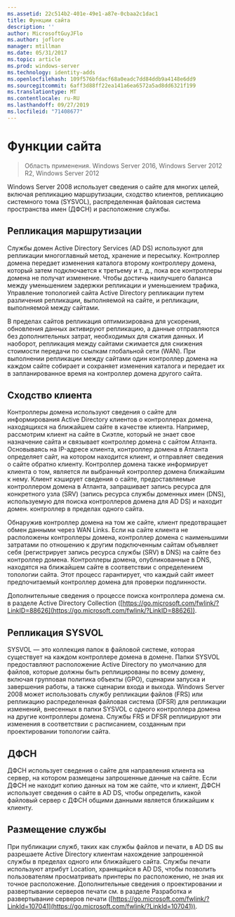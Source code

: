 ```yaml
---
ms.assetid: 22c514b2-401e-49e1-a87e-0cbaa2c1dac1
title: Функции сайта
description: ''
author: MicrosoftGuyJFlo
ms.author: joflore
manager: mtillman
ms.date: 05/31/2017
ms.topic: article
ms.prod: windows-server
ms.technology: identity-adds
ms.openlocfilehash: 109f576bfdacf68a0eadc7dd84ddb9a4148e6dd9
ms.sourcegitcommit: 6aff3d88ff22ea141a6ea6572a5ad8dd6321f199
ms.translationtype: MT
ms.contentlocale: ru-RU
ms.lasthandoff: 09/27/2019
ms.locfileid: "71408677"
---
```

# <a name="site-functions"></a>Функции сайта

>Область применения. Windows Server 2016, Windows Server 2012 R2, Windows Server 2012

 Windows Server 2008 использует сведения о сайте для многих целей, включая репликацию маршрутизации, сходство клиентов, репликацию системного тома (SYSVOL), распределенная файловая система пространства имен (ДФСН) и расположение службы.  
  
## <a name="routing-replication"></a>Репликация маршрутизации  
Службы домен Active Directory Services (AD DS) используют для репликации многоглавный метод, хранение и пересылку. Контроллер домена передает изменения каталога второму контроллеру домена, который затем подключается к третьему и т. д., пока все контроллеры домена не получат изменение. Чтобы достичь наилучшего баланса между уменьшением задержки репликации и уменьшением трафика, Управление топологией сайта Active Directory репликации путем различения репликации, выполняемой на сайте, и репликации, выполняемой между сайтами.  
  
В пределах сайтов репликация оптимизирована для ускорения, обновления данных активируют репликацию, а данные отправляются без дополнительных затрат, необходимых для сжатия данных. И наоборот, репликация между сайтами сжимается для снижения стоимости передачи по ссылкам глобальной сети (WAN). При выполнении репликации между сайтами один контроллер домена на каждом сайте собирает и сохраняет изменения каталога и передает их в запланированное время на контроллер домена другого сайта.  
  
## <a name="client-affinity"></a>Сходство клиента  
Контроллеры домена используют сведения о сайте для информирования Active Directory клиентов о контроллерах домена, находящихся на ближайшем сайте в качестве клиента. Например, рассмотрим клиент на сайте в Сиэтле, который не знает свое назначение сайта и связывает контроллер домена с сайтом Атланта. Основываясь на IP-адресе клиента, контроллер домена в Атланта определяет сайт, на котором находится клиент, и отправляет сведения о сайте обратно клиенту. Контроллер домена также информирует клиента о том, является ли выбранный контроллер домена ближайшим к нему. Клиент кэширует сведения о сайте, предоставляемые контроллером домена в Атланта, запрашивает запись ресурса для конкретного узла (SRV) (запись ресурса службы доменных имен (DNS), используемую для поиска контроллеров домена для AD DS) и находит домен. контроллер в пределах одного сайта.  
  
Обнаружив контроллер домена на том же сайте, клиент предотвращает обмен данными через WAN Links. Если на сайте клиента не расположены контроллеры домена, контроллер домена с наименьшими затратами по отношению к другим подключенным сайтам объявляет себя (регистрирует запись ресурса службы (SRV) в DNS) на сайте без контроллер домена. Контроллеры домена, опубликованные в DNS, находятся на ближайшем сайте в соответствии с определением топологии сайта. Этот процесс гарантирует, что каждый сайт имеет предпочитаемый контроллер домена для проверки подлинности.  
  
Дополнительные сведения о процессе поиска контроллера домена см. в разделе Active Directory Collection ([https://go.microsoft.com/fwlink/?LinkID=88626](https://go.microsoft.com/fwlink/?LinkID=88626)).  
  
## <a name="sysvol-replication"></a>Репликация SYSVOL  
SYSVOL — это коллекция папок в файловой системе, которая существует на каждом контроллере домена в домене. Папки SYSVOL предоставляют расположение Active Directory по умолчанию для файлов, которые должны быть реплицированы по всему домену, включая групповая политика объекты (GPO), сценарии запуска и завершения работы, а также сценарии входа и выхода.  Windows Server 2008 может использовать службу репликации файлов (FRS) или репликацию распределенная файловая система (DFSR) для репликации изменений, внесенных в папки SYSVOL с одного контроллера домена на другие контроллеры домена. Службы FRS и DFSR реплицируют эти изменения в соответствии с расписанием, созданным при проектировании топологии сайта.  
  
## <a name="dfsn"></a>ДФСН  
ДФСН использует сведения о сайте для направления клиента на сервер, на котором размещены запрошенные данные на сайте. Если ДФСН не находит копию данных на том же сайте, что и клиент, ДФСН использует сведения о сайте в AD DS, чтобы определить, какой файловый сервер с ДФСН общими данными является ближайшим к клиенту.  
  
## <a name="service-location"></a>Размещение службы  
При публикации служб, таких как службы файлов и печати, в AD DS вы разрешаете Active Directory клиентам нахождение запрошенной службы в пределах одного или ближайшего сайта. Службы печати используют атрибут Location, хранящийся в AD DS, чтобы позволить пользователям просматривать принтеры по расположению, не зная их точное расположение. Дополнительные сведения о проектировании и развертывании серверов печати см. в разделе Разработка и развертывание серверов печати ([https://go.microsoft.com/fwlink/?LinkId=107041](https://go.microsoft.com/fwlink/?LinkId=107041)).  
  


